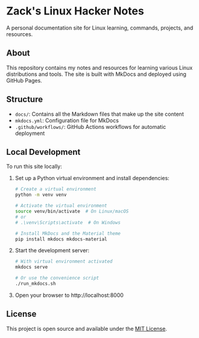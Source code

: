 # Zack's Linux Hacker Notes

A personal documentation site for Linux learning, commands, projects, and resources.

## About

This repository contains my notes and resources for learning various Linux distributions and tools. The site is built with MkDocs and deployed using GitHub Pages.

## Structure

- `docs/`: Contains all the Markdown files that make up the site content
- `mkdocs.yml`: Configuration file for MkDocs
- `.github/workflows/`: GitHub Actions workflows for automatic deployment

## Local Development

To run this site locally:

1. Set up a Python virtual environment and install dependencies:
   ```bash
   # Create a virtual environment
   python -m venv venv
   
   # Activate the virtual environment
   source venv/bin/activate  # On Linux/macOS
   # or
   # .\venv\Scripts\activate  # On Windows
   
   # Install MkDocs and the Material theme
   pip install mkdocs mkdocs-material
   ```

2. Start the development server:
   ```bash
   # With virtual environment activated
   mkdocs serve
   
   # Or use the convenience script
   ./run_mkdocs.sh
   ```

3. Open your browser to http://localhost:8000

## License

This project is open source and available under the [MIT License](LICENSE).